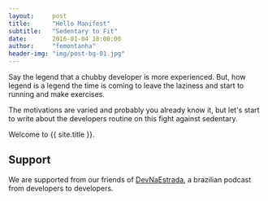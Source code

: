 ```yaml
---
layout:     post
title:      "Hello Manifest"
subtitle:   "Sedentary to Fit"
date:       2016-01-04 18:00:00
author:     "femontanha"
header-img: "img/post-bg-01.jpg"
---
```


Say the legend that a chubby developer is more experienced. But, how legend is a legend the time is coming to leave the laziness and start to running and make exercises.

The motivations are varied and probably you already know it, but let's start to write about the developers routine on this fight against sedentary.

Welcome to {{ site.title }}.

## Support

We are supported from our friends of [DevNaEstrada](http://devnaestrada.com.br), a brazilian podcast from developers to developers.
